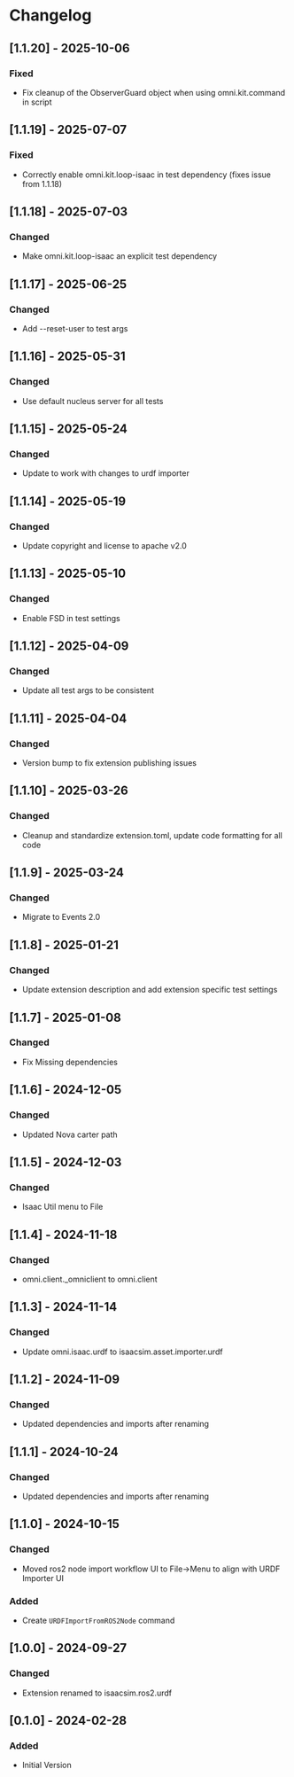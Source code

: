 # Changelog
## [1.1.20] - 2025-10-06
### Fixed
- Fix cleanup of the ObserverGuard object when using omni.kit.command in script

## [1.1.19] - 2025-07-07
### Fixed
- Correctly enable omni.kit.loop-isaac in test dependency (fixes issue from 1.1.18)

## [1.1.18] - 2025-07-03
### Changed
- Make omni.kit.loop-isaac an explicit test dependency

## [1.1.17] - 2025-06-25
### Changed
- Add --reset-user to test args

## [1.1.16] - 2025-05-31
### Changed
- Use default nucleus server for all tests

## [1.1.15] - 2025-05-24
### Changed
- Update to work with changes to urdf importer

## [1.1.14] - 2025-05-19
### Changed
- Update copyright and license to apache v2.0

## [1.1.13] - 2025-05-10
### Changed
- Enable FSD in test settings

## [1.1.12] - 2025-04-09
### Changed
- Update all test args to be consistent

## [1.1.11] - 2025-04-04
### Changed
- Version bump to fix extension publishing issues

## [1.1.10] - 2025-03-26
### Changed
- Cleanup and standardize extension.toml, update code formatting for all code

## [1.1.9] - 2025-03-24
### Changed
- Migrate to Events 2.0

## [1.1.8] - 2025-01-21
### Changed
- Update extension description and add extension specific test settings

## [1.1.7] - 2025-01-08
### Changed
- Fix Missing dependencies

## [1.1.6] - 2024-12-05
### Changed
- Updated Nova carter path

## [1.1.5] - 2024-12-03
### Changed
- Isaac Util menu to File

## [1.1.4] - 2024-11-18
### Changed
- omni.client._omniclient to omni.client

## [1.1.3] - 2024-11-14
### Changed
- Update omni.isaac.urdf to isaacsim.asset.importer.urdf

## [1.1.2] - 2024-11-09
### Changed
- Updated dependencies and imports after renaming

## [1.1.1] - 2024-10-24
### Changed
- Updated dependencies and imports after renaming

## [1.1.0] - 2024-10-15
### Changed
- Moved ros2 node import workflow UI to File->Menu to align with URDF Importer UI

### Added
- Create `URDFImportFromROS2Node` command

## [1.0.0] - 2024-09-27
### Changed
- Extension renamed to isaacsim.ros2.urdf

## [0.1.0] - 2024-02-28
### Added
- Initial Version

